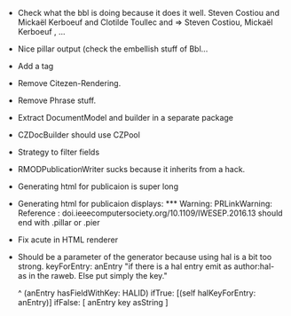 - Check what the bbl is doing because it does it well. Steven Costiou and Mickaël Kerboeuf and Clotilde Toullec and => Steven Costiou, Mickaël Kerboeuf , ...
- Nice pillar output (check the embellish stuff of Bbl...

- Add a tag 
- Remove Citezen-Rendering.
- Remove Phrase stuff. 
- Extract DocumentModel and builder in a separate package
- CZDocBuilder should use CZPool
- Strategy to filter fields
- RMODPublicationWriter sucks because it inherits from a hack.
- Generating html for publicaion is super long
- Generating html for publicaion displays: *** Warning: PRLinkWarning: Reference : doi.ieeecomputersociety.org/10.1109/IWESEP.2016.13 should end with .pillar or .pier
- Fix acute in HTML renderer
- Should be a parameter of the generator because using hal is a bit too strong.
	keyForEntry: anEntry
	"if there is a hal entry emit as author:hal- as in the raweb. Else put simply the key."
	
	^ (anEntry hasFieldWithKey: HALID)
		ifTrue: [(self halKeyForEntry: anEntry)]
		ifFalse: [ anEntry key asString ]